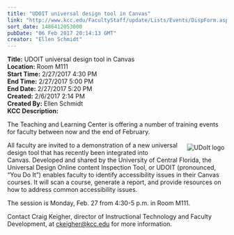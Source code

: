 ```yaml
---
title: "UDOIT universal design tool in Canvas"
link: "http://www.kcc.edu/FacultyStaff/update/Lists/Events/DispForm.aspx?ID=990"
sort_date: 1486412053000
pubDate: "06 Feb 2017 20:14:13 GMT"
creator: "Ellen Schmidt"
---
```


<div><b>Title:</b> UDOIT universal design tool in Canvas</div>
<div><b>Location:</b> Room M111</div>
<div><b>Start Time:</b> 2/27/2017 4:30 PM</div>
<div><b>End Time:</b> 2/27/2017 5:00 PM</div>
<div><b>End Date:</b> 2/27/2017 5:20 PM</div>
<div><b>Created:</b> 2/6/2017 2:14 PM</div>
<div><b>Created By:</b> Ellen Schmidt</div>
<div><b>KCC Description:</b> <div class="ExternalClass6928AD13B4CD464B9561EC03C1619BD0"><p>The Teaching and Learning Center is offering a number of training events for faculty between now and the end of February.</p>
<p><img alt="UDoIt logo" src="/FacultyStaff/update/Documents/UDoIt.jpg" style="vertical-align:auto;float:right;margin:5px" />All faculty are invited to a demonstration of a new universal design tool that has recently been integrated into Canvas. Developed and shared by the University of Central Florida, the Universal Design Online content Inspection Tool, or UDOIT (pronounced, “You Do It”) enables faculty to identify accessibility issues in their Canvas courses. It will scan a course, generate a report, and provide resources on how to address common accessibility issues.</p>
<p>The session is Monday, Feb. 27 from 4:30-5 p.m. in Room M111.  </p>
<p>Contact Craig Keigher, director of Instructional Technology and Faculty Development, at <a href="mailto:ckeigher@kcc.edu">ckeigher@kcc.edu</a> for more information.</p></div></div>
